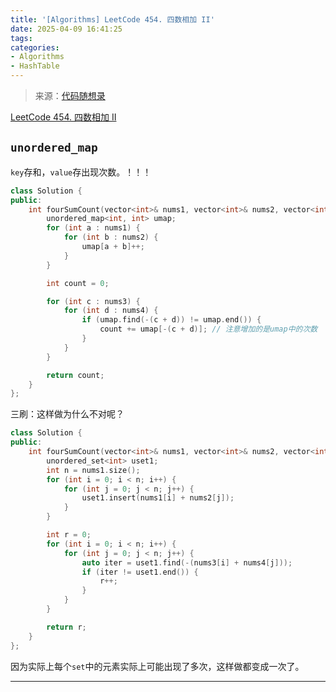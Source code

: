 ```yaml
---
title: '[Algorithms] LeetCode 454. 四数相加 II'
date: 2025-04-09 16:41:25
tags:
categories: 
- Algorithms
- HashTable
---
```


> 来源：[代码随想录](https://programmercarl.com/)

[LeetCode 454. 四数相加 II](https://leetcode.cn/problems/4sum-ii/)

## `unordered_map`

`key`存和，`value`存出现次数。！！！

```cpp
class Solution {
public:
    int fourSumCount(vector<int>& nums1, vector<int>& nums2, vector<int>& nums3, vector<int>& nums4) {
        unordered_map<int, int> umap;
        for (int a : nums1) {
            for (int b : nums2) {
                umap[a + b]++;
            }
        }

        int count = 0;

        for (int c : nums3) {
            for (int d : nums4) {
                if (umap.find(-(c + d)) != umap.end()) {
                    count += umap[-(c + d)]; // 注意增加的是umap中的次数
                }
            }
        }

        return count;
    }
};
```

三刷：这样做为什么不对呢？

```cpp
class Solution {
public:
    int fourSumCount(vector<int>& nums1, vector<int>& nums2, vector<int>& nums3, vector<int>& nums4) {
        unordered_set<int> uset1;
        int n = nums1.size();
        for (int i = 0; i < n; i++) {
            for (int j = 0; j < n; j++) {
                uset1.insert(nums1[i] + nums2[j]);
            }
        }

        int r = 0;
        for (int i = 0; i < n; i++) {
            for (int j = 0; j < n; j++) {
                auto iter = uset1.find(-(nums3[i] + nums4[j]));
                if (iter != uset1.end()) {
                    r++;
                }
            }
        }

        return r;
    }
};
```

因为实际上每个`set`中的元素实际上可能出现了多次，这样做都变成一次了。

---
